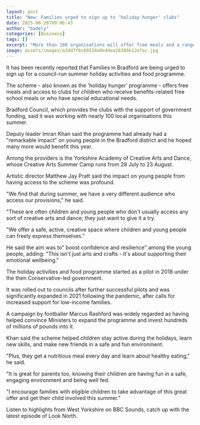 ```yaml
---
layout: post
title: "New: Families urged to sign up to 'holiday hunger' clubs"
date: 2025-06-26T09:06:43
author: "badely"
categories: [Business]
tags: []
excerpt: "More than 100 organisations will offer free meals and a range of activities across Bradford district."
image: assets/images/a3dd7f8c69538a9e44ea26388e12efac.jpg
---
```


It has been recently reported that Families in Bradford are being urged to sign up for a council-run summer holiday activities and food programme.

The scheme - also known as the 'holiday hunger' programme - offers free meals and access to clubs for children who receive benefits-related free school meals or who have special educational needs.

Bradford Council, which provides the clubs with the support of government funding, said it was working with nearly 100 local organisations this summer.

Deputy leader Imran Khan said the programme had already had a "remarkable impact" on young people in the Bradford district and he hoped many more would benefit this year.

Among the providers is the Yorkshire Academy of Creative Arts and Dance, whose Creative Arts Summer Camp runs from 28 July to 23 August.

Artistic director Matthew Jay Pratt said the impact on young people from having access to the scheme was profound.

"We find that during summer, we have a very different audience who access our provisions," he said.

"These are often children and young people who don't usually access any sort of creative arts and dance; they just want to give it a try.

"We offer a safe, active, creative space where children and young people can freely express themselves."

He said the aim was to" boost confidence and resilience" among the young people, adding: "This isn't just arts and crafts - it's about supporting their emotional wellbeing."

The holiday activities and food programme started as a pilot in 2018 under the then Conservative-led government.

It was rolled out to councils after further successful pilots and was significantly expanded in 2021 following the pandemic, after calls for increased support for low-income families.

A campaign by footballer Marcus Rashford was widely regarded as having helped convince Ministers to expand the programme and invest hundreds of millions of pounds into it.

Khan said the scheme helped children stay active during the holidays, learn new skills, and make new friends in a safe and fun environment. 

"Plus, they get a nutritious meal every day and learn about healthy eating," he said.

"It is great for parents too, knowing their children are having fun in a safe, engaging environment and being well fed.

"I encourage families with eligible children to take advantage of this great offer and get their child involved this summer."

Listen to highlights from West Yorkshire on BBC Sounds, catch up with the latest episode of Look North.

